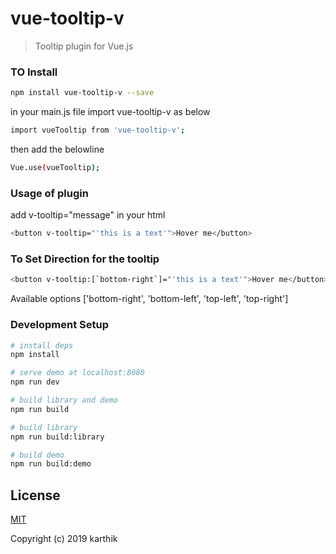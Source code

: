 # vue-tooltip-v

> Tooltip plugin for Vue.js

### TO Install
 
 ```bash
npm install vue-tooltip-v --save

```
in your main.js file import vue-tooltip-v as below

```bash
import vueTooltip from 'vue-tooltip-v';
```
then add the belowline

```bash
Vue.use(vueTooltip);
```

### Usage of plugin

add v-tooltip="message" in your html

```bash
<button v-tooltip="'this is a text'">Hover me</button>
```
### To Set Direction for the tooltip

```bash
<button v-tooltip:[`bottom-right`]="'this is a text'">Hover me</button>
```
Available options ['bottom-right', 'bottom-left', 'top-left', 'top-right']

### Development Setup

``` bash
# install deps
npm install

# serve demo at localhost:8080
npm run dev

# build library and demo
npm run build

# build library
npm run build:library

# build demo
npm run build:demo
```

## License

[MIT](http://opensource.org/licenses/MIT)

Copyright (c) 2019 karthik
